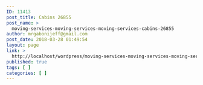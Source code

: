 ```yaml
---
ID: 11413
post_title: Cabins 26855
post_name: >
  moving-services-moving-services-moving-services-cabins-26855
author: mrgabonijeff@gmail.com
post_date: 2018-03-28 01:49:54
layout: page
link: >
  http://localhost/wordpress/moving-services-moving-services-moving-services-cabins-26855/
published: true
tags: [ ]
categories: [ ]
---
```

